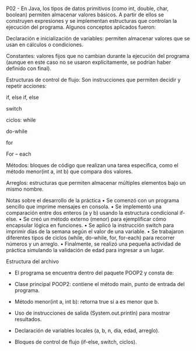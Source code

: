 P02 - 
En Java, los tipos de datos primitivos (como int, double, char, boolean) permiten almacenar valores básicos. A partir de ellos se construyen expresiones y se implementan estructuras que controlan la ejecución del programa.
Algunos conceptos aplicados fueron:

Declaración e inicialización de variables: permiten almacenar valores que se usan en cálculos o condiciones.

Constantes: valores fijos que no cambian durante la ejecución del programa (aunque en este caso no se usaron explícitamente, se podrían haber definido con final).

Estructuras de control de flujo: Son instrucciones que permiten decidir y repetir acciones:

if, else if, else

switch
 
ciclos: while 

do-while

for

For – each

Métodos: bloques de código que realizan una tarea específica, como el método menor(int a, int b) que compara dos valores.

Arreglos: estructuras que permiten almacenar múltiples elementos bajo un mismo nombre.

Notas sobre el desarrollo de la práctica
•	Se comenzó con un programa sencillo que imprime mensajes en consola.
•	Se implementó una comparación entre dos enteros (a y b) usando la estructura condicional if-else.
•	Se creó un método externo (menor) para ejemplificar cómo encapsular lógica en funciones.
•	Se aplicó la instrucción switch para imprimir días de la semana según el valor de una variable.
•	Se trabajaron diferentes tipos de ciclos (while, do-while, for, for-each) para recorrer números y un arreglo.
•	Finalmente, se realizó una pequeña actividad de práctica simulando la validación de edad para ingresar a un lugar.

Estructura del archivo
-	El programa se encuentra dentro del paquete POOP2 y consta de:

-	Clase principal POOP2: contiene el método main, punto de entrada del programa.

-	Método menor(int a, int b): retorna true si a es menor que b.

-	Uso de instrucciones de salida (System.out.println) para mostrar resultados.

-	Declaración de variables locales (a, b, n, dia, edad, arreglo).

-	Bloques de control de flujo (if-else, switch, ciclos).

